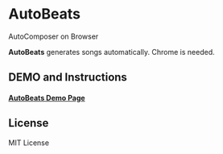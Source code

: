 AutoBeats
=========

AutoComposer on Browser

<b>AutoBeats</b> generates songs automatically.
Chrome is needed.

## DEMO and Instructions
#### [AutoBeats Demo Page](http://g200kg.github.com/AutoBeats/)

## License
 MIT License
